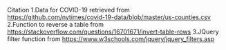 Citation
1.Data for COVID-19 retrieved from https://github.com/nytimes/covid-19-data/blob/master/us-counties.csv
2.Function to reverse a table from https://stackoverflow.com/questions/16701671/invert-table-rows
3.JQuery filter function from https://www.w3schools.com/jquery/jquery_filters.asp
